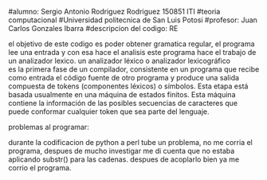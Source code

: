 #alumno: Sergio Antonio Rodriguez Rodriguez 150851 ITI
#teoria computacional
#Universidad politecnica de San Luis Potosi
#profesor: Juan Carlos Gonzales Ibarra
#descripcion del codigo: RE

el objetivo de este codigo es poder obtener gramatica regular, el programa lee una entrada y con esa hace el analisis
este programa hace el trabajo de un analizador lexico. un analizador léxico o analizador lexicográfico  
es la primera fase de un compilador, consistente en un programa que recibe como entrada el código fuente de otro programa 
y produce una salida compuesta de tokens (componentes léxicos) o símbolos. Esta etapa está basada usualmente en una máquina
de estados finitos. Esta máquina contiene la información de las posibles secuencias de caracteres que puede conformar
cualquier token que sea parte del lenguaje.

problemas al programar:

durante la codificacion de python a perl tube un problema, no me corria el programa, despues de mucho investigar
me di cuenta que no estaba aplicando substr() para las cadenas. despues de acoplarlo bien ya me corrio el programa.